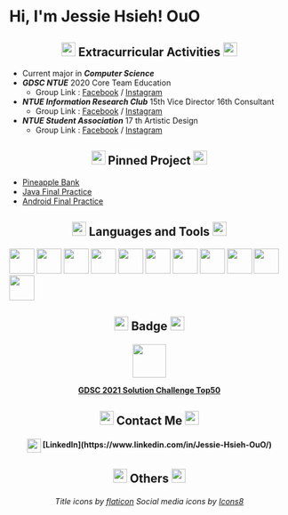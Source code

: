 # Hi, I'm Jessie Hsieh! OuO



<!-- 經歷 -->
<h2 align="center">
<img width="25px" src="https://i.imgur.com/kYtIpeu.png"/> Extracurricular Activities <img width="25px" src="https://i.imgur.com/kYtIpeu.png"/>
</h2>

* Current major in ***Computer Science***
* ***GDSC NTUE*** 2020 Core Team Education
    * Group Link : [Facebook](https://www.facebook.com/DSCNTUE) / [Instagram](https://www.instagram.com/dsc_ntue/)
* ***NTUE Information Research Club*** 15th Vice Director 16th Consultant
    * Group Link : [Facebook](https://www.facebook.com/ntueIRC) / [Instagram](https://www.instagram.com/ntueirc/)
* ***NTUE Student Association*** 17 th Artistic Design
    * Group Link : [Facebook](https://www.facebook.com/NTUECSSA/) / [Instagram](https://www.instagram.com/ntuecs/)



<!-- 置頂專案 -->
<h2 align="center">
<img width="25px" src="https://i.imgur.com/kYtIpeu.png"/> Pinned Project <img width="25px" src="https://i.imgur.com/kYtIpeu.png"/> 
</h2>

* [Pineapple Bank](https://github.com/oscar1234456/PineappleBank)
* [Java Final Practice](https://github.com/jessie900309/NTUE_JavaFinalProjct)
* [Android Final Practice](https://github.com/jessie900309/NTUE_AndroidFinalProject)



<!-- 語言工具 -->
<h2 align="center">
<img width="25px" src="https://i.imgur.com/kYtIpeu.png"/> Languages and Tools <img width="25px" src="https://i.imgur.com/kYtIpeu.png"/>
</h2>

<p align="center">

<code><img width="45px" src="https://cdn.jsdelivr.net/gh/devicons/devicon/icons/flutter/flutter-original.svg"/></code>
<code><img width="45px" src="https://cdn.jsdelivr.net/gh/devicons/devicon/icons/dart/dart-original.svg" /></code>
<code><img width="45px" src="https://cdn.jsdelivr.net/gh/devicons/devicon/icons/tensorflow/tensorflow-original.svg" /></code>
<code><img width="45px" src="https://cdn.jsdelivr.net/gh/devicons/devicon/icons/android/android-original.svg" /></code>
<code><img width="45px" src="https://cdn.jsdelivr.net/gh/devicons/devicon/icons/java/java-original.svg" /></code>
<code><img width="45px" src="https://cdn.jsdelivr.net/gh/devicons/devicon/icons/cplusplus/cplusplus-original.svg" /></code>
<code><img width="45px" src="https://cdn.jsdelivr.net/gh/devicons/devicon/icons/arduino/arduino-original.svg" /></code>
<code><img width="45px" src="https://cdn.jsdelivr.net/gh/devicons/devicon/icons/python/python-original.svg" /></code>
<code><img width="45px" src="https://cdn.jsdelivr.net/gh/devicons/devicon/icons/git/git-original.svg" /></code>
<code><img width="45px" src="https://cdn.jsdelivr.net/gh/devicons/devicon/icons/php/php-plain.svg" /></code>
<code><img width="45px" src="https://cdn.jsdelivr.net/gh/devicons/devicon/icons/html5/html5-original.svg" /></code>

</p>



<!-- 得獎紀錄 -->
<h2 align="center">
<img width="25px" src="https://i.imgur.com/kYtIpeu.png"/> Badge <img width="25px" src="https://i.imgur.com/kYtIpeu.png"/>
</h2>

<h4 align="center">

<img width="60px" src="https://i.imgur.com/JyPriVg.png"/>

[GDSC 2021 Solution Challenge Top50](https://developers.google.com/profile/badges/events/community/dsc-2021-solution-top-50 )

</h4>



<!-- 聯絡資訊 -->
<h2 align="center">
<img width="25px" src="https://i.imgur.com/kYtIpeu.png"/> Contact Me <img width="25px" src="https://i.imgur.com/kYtIpeu.png"/>
</h2>

<h4 align="center">
<img width="25px" align="center" src="https://icongr.am/clarity/cursor-hand-click.svg?size=60&color=currentColor"> [LinkedIn](https://www.linkedin.com/in/Jessie-Hsieh-OuO/)
</h4>



<!-- 圖檔來源 -->
<h2 align="center">
<img width="25px" src="https://i.imgur.com/kYtIpeu.png"/> Others <img width="25px" src="https://i.imgur.com/kYtIpeu.png"/>
</h2>

<h6 align="center">

Title icons by [flaticon](https://www.flaticon.com/free-icons/flower) 
Social media icons by [Icons8](https://icons8.com/)

</h6>
